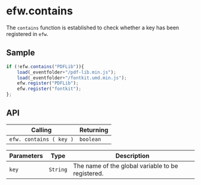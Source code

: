 # efw.contains

The `contains` function is established to check whether a key has been registered in `efw`.

## Sample

```javascript
if (!efw.contains("PDFLib")){
	load(_eventfolder+"/pdf-lib.min.js");
	load(_eventfolder+"/fontkit.umd.min.js");
	efw.register("PDFLib");
	efw.register("fontkit");
};
```
## API

| Calling | Returning |
|---|---|
| `efw. contains ( key )` | `boolean` |

| Parameters | Type | Description |
|---|---|---|
| `key` | `String` | The name of the global variable to be registered. |